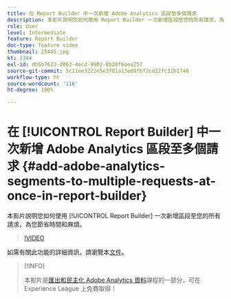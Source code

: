 ```yaml
---
title: 在 Report Builder 中一次新增 Adobe Analytics 區段至多個請求
description: 本影片說明您如何使用 Report Builder 一次新增區段至您的所有請求，為您節省時間和麻煩。
role: User
level: Intermediate
feature: Report Builder
doc-type: feature video
thumbnail: 25445.jpg
kt: 2344
exl-id: db5b7623-d863-4ecd-9902-8b20f6aea257
source-git-commit: 5c11ee3222e5e3f81a13ed8fbf2cd22fc32b1740
workflow-type: ht
source-wordcount: '116'
ht-degree: 100%

---
```


# 在 [!UICONTROL Report Builder] 中一次新增 Adobe Analytics 區段至多個請求 {#add-adobe-analytics-segments-to-multiple-requests-at-once-in-report-builder}

本影片說明您如何使用 [!UICONTROL Report Builder] 一次新增區段至您的所有請求，為您節省時間和麻煩。

>[!VIDEO](https://video.tv.adobe.com/v/25445/?quality=12)

如需有關此功能的詳細資訊，請瀏覽本[文件](https://experienceleague.adobe.com/docs/analytics/analyze/report-builder/home.html?lang=zh-Hant)。

>[!INFO]
>
> 本影片是[匯出和民主化 Adobe Analytics 資料](https://experienceleague.adobe.com/?recommended=Analytics-A-1-2022.1.democratizing)課程的一部分，可在 Experience League 上免費取得！